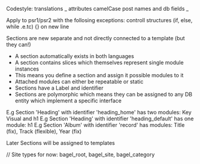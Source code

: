 Codestyle:
translations _
attributes camelCase
post names and db fields _

Apply to psr1/psr2 with the follosing exceptions:
controll structures (if, else, while .e.tc) {} on new line

Sections are new separate and not directly connected to a template (but they can!)
- A section automatically exists in both languages
- A section contains slices which themselves represent single module instances
- This means you define a section and assign it possible modules to it
- Attached modules can either be repeatable or static
- Sections have a Label and identifier
- Sections are polymorphic which means they can be assigned to any DB entity which implement a specific interface

E.g Section 'Heading' with identifier 'heading_home' has two modules: Key Visual and h1
E.g Section 'Heading' with identifier 'heading_default' has one module: h1
E.g Section 'Album' with identifier 'record' has modules: Title (fix), Track (flexible), Year (fix)

Later Sections will be assigned to templates 



// Site types for now:
bagel_root, bagel_site, bagel_category